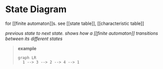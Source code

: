 # State Diagram

for [[finite automaton]]s. see [[state table]], [[characteristic table]]

_previous state to next state. shows how a [[finite automaton]] transitions between its different states_

> **example**
>
> ```mermaid
> graph LR
>   1 --> 3 --> 2 --> 4 --> 1
> ```
